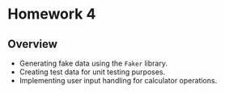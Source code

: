 # Homework 4

## Overview

- Generating fake data using the `Faker` library.
- Creating test data for unit testing purposes.
- Implementing user input handling for calculator operations.
